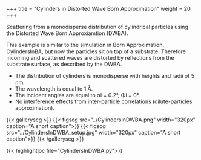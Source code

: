 +++
title = "Cylinders in Distorted Wave Born Approximation"
weight = 20
+++

Scattering from a monodisperse distribution of cylindrical particles using the Distorted Wave Born Approxiamtion (DWBA).

This example is similar to the simulation in Born Approximation, CylindersInBA, but now the particles sit on top of a substrate. Therefore incoming and scattered waves are distorted by reflections from the substrate surface, as described by the DWBA.

* The distribution of cylinders is monodisperse with heights and radii of 5 nm.
* The wavelength is equal to 1 Å.
* The incident angles are equal to αi = 0.2°, Φi = 0°.
* No interference effects from inter-particle correlations (dilute-particles approximation).

{{< galleryscg >}}
{{< figscg src="../CylindersInDWBA.png" width="320px" caption="A short caption">}}
{{< figscg src="../CylindersInDWBA_setup.jpg" width="320px" caption="A short caption">}}
{{< /galleryscg >}}

{{< highlightloc file="CylindersInDWBA.py">}}

